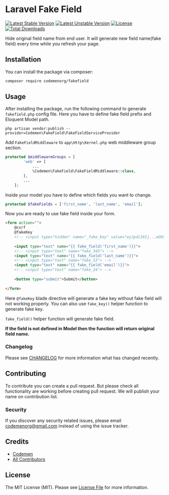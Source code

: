 # Laravel Fake Field 

[![Latest Stable Version](https://poser.pugx.org/codemenorg/fakefield/v/stable)](https://packagist.org/packages/codemenorg/fakefield)
[![Latest Unstable Version](https://poser.pugx.org/codemenorg/fakefield/v/unstable)](https://packagist.org/packages/codemenorg/fakefield)
[![License](https://poser.pugx.org/codemenorg/fakefield/license)](https://packagist.org/packages/codemenorg/fakefield)
[![Total Downloads](https://poser.pugx.org/codemenorg/fakefield/downloads)](https://packagist.org/packages/codemenorg/fakefield)

Hide original field name from end user. It will generate new field name(fake field) every time while you refresh your page. 

## Installation

You can install the package via composer:

```bash
composer require codemenorg/fakefield
```

## Usage
After installing the package, run the following command to generate `fakefield.php` config file. Here you have to define fake field prefix and Eloquent Model path.  
```
php artisan vendor:publish --provider=Codemen\FakeField\FakeFieldServiceProvider
```

Add `FakeFieldMiddleware` to `app\Http\Kernel.php` web middleware group section.

```php
protected $middlewareGroups = [
        'web' => [
            ...
            \Codemen\FakeField\FakeFieldMiddleware::class,
        ],
        ...
    ];
```

Inside your model you have to define which fields you want to change. 
```php
protected $fakeFields = ['first_name', 'last_name', 'email'];
```

Now you are ready to use fake field inside your form.

```html
<form action="">
    @csrf
    @fakeKey
    <!-- <input type="hidden" name="_fake_key" value="eyJpdiI6Ij...wOG9BPT0ifQ"> -->
    
    <input type="text" name="{{ fake_field('first_name')}}">
    <!-- <input type="text" name="fake_345"> -->
    <input type="text" name="{{ fake_field('last_name')}}">
    <!-- <input type="text" name="fake_53"> -->
    <input type="text" name="{{ fake_field('email')}}">
    <!-- <input type="text" name="fake_24"> -->
    
    <button type="submit">Submit</button>
    
</form>
```

Here `@fakeKey` blade directive will generate a fake key without fake field will not working properly. You can also use `fake_key()` helper function to generate fake key. 

`fake_field()` helper function will generate fake field. 

**If the field is not defined in Model then the function will return original field name.**



### Changelog

Please see [CHANGELOG](CHANGELOG.md) for more information what has changed recently.

## Contributing

To contribute you can create a pull request. But please check all functionality are working before creating pull request. We will publish your name on contribution list. 

### Security

If you discover any security related issues, please email codemenorg@gmail.com instead of using the issue tracker.

## Credits

- [Codemen](https://github.com/codemenorg)
- [All Contributors](../../contributors)

## License

The MIT License (MIT). Please see [License File](LICENSE.md) for more information.
